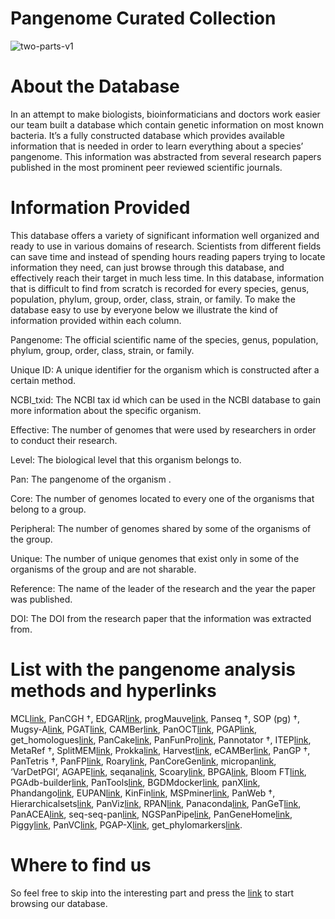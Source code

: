 # Pangenome Curated Collection
![two-parts-v1](https://github.com/alexanmv/try1.github.io/assets/56640707/46531437-4246-4217-a932-07d81712711b)

# About the Database

In an attempt to make biologists, bioinformaticians and doctors work easier our team built a database which contain genetic information on most known bacteria. It’s a fully constructed database which provides available information that is needed in order to learn everything about a species’ pangenome. This information was abstracted from several research papers published in the most prominent peer reviewed scientific journals. 

# Information Provided

This database offers a variety of significant information well organized and ready to use in various domains of research. Scientists from different fields can save time and instead of spending hours reading papers trying to locate information they need, can just browse through this database, and effectively reach their target in much less time. In this database, information that is difficult to find from scratch is recorded for every species, genus, population, phylum, group, order, class, strain, or family. To make the database  easy to use by everyone below we illustrate the kind of information provided within each column.

Pangenome: The official scientific name of the species, genus, population, phylum, group, order, class, strain, or family.

Unique ID: A unique identifier for the organism which is constructed after a certain method.

NCBI_txid: The NCBI tax id which can be used in the NCBI database to gain more information about the specific organism.

Effective: The number of genomes that were used by researchers in order to conduct their research.

Level: The biological level that this organism belongs to.

Pan: The pangenome of the organism .

Core: The number of genomes located to every one of the organisms that belong to a group.

Peripheral: The number of genomes shared by some of the organisms of the group.

Unique: The number of unique genomes that exist only in some of the organisms of the group and are not sharable.

Reference: The name of the leader of the research and the year the paper was published.

DOI: The DOI from the research paper that the information was extracted from.

# List with the pangenome analysis methods and hyperlinks

MCL[link](http://micans.org/mcl/),
PanCGH †,
EDGAR[link](https://www.uni-giessen.de/de/fbz/fb08/Inst/bioinformatik/software/EDGAR),
progMauve[link](https://darlinglab.org/mauve/mauve.html),
Panseq †,
SOP (pg) †,
Mugsy-A[link](https://mugsy.sourceforge.net/),
PGAT[link](http://tools.uwgenomics.org/pgat/),
CAMBer[link](http://bioputer.mimuw.edu.pl/camber/),
PanOCT[link](https://sourceforge.net/projects/panoct/),
PGAP[link](https://sourceforge.net/projects/pgap/),
get_homologues[link](https://github.com/eead-csic-compbio/get_homologues),
PanCake[link](https://bitbucket.org/CorinnaErnst/pancake/wiki/Home),
PanFunPro[link](https://zenodo.org/record/7583),
Pannotator †,
ITEP[link](https://hood-price.isbscience.org/),
MetaRef †,
SplitMEM[link](https://sourceforge.net/projects/splitmem/),
Prokka[link](http://www.vicbioinformatics.com/software.prokka.shtml),
Harvest[link](https://github.com/marbl/harvest),
eCAMBer[link](http://bioputer.mimuw.edu.pl/ecamber/),
PanGP †,
PanTetris †,
PanFP[link](https://github.com/srjun/PanFP),
Roary[link](http://sanger-pathogens.github.io/Roary/),
PanCoreGen[link](https://sourceforge.net/projects/pancoregen1/),
micropan[link](https://cran.r-project.org/web/packages/micropan/index.html),
‘VarDetPGI’,
AGAPE[link](https://github.com/yeastgenome/AGAPE),
seqana[link](https://www.uni-ulm.de/en/in/institute-of-theoretical-computer-science/research/seqana.html),
Scoary[link](https://github.com/AdmiralenOla/Scoary),
BPGA[link](https://sourceforge.net/projects/bpgatool/),
Bloom FT[link](https://github.com/GuillaumeHolley/BloomFilterTrie),
PGAdb-builder[link](http://wgmlstdb.imst.nsysu.edu.tw/),
PanTools[link](https://github.com/sheikhizadeh/pantools),
BGDMdocker[link](https://github.com/cgwyx/debian_prokka_panx_antismash_biodocker/),
panX[link](https://pangenome.org/),
Phandango[link](https://github.com/jameshadfield/phandango),
EUPAN[link](https://cgm.sjtu.edu.cn/eupan/index.html),
KinFin[link](https://github.com/DRL/kinfin),
MSPminer[link](https://www.enterome.com/downloads/),
PanWeb †,
Hierarchicalsets[link](https://cran.r-project.org/web/packages/hierarchicalSets/index.html),
PanViz[link](https://github.com/thomasp85/PanViz),
RPAN[link](http://cgm.sjtu.edu.cn/3kricedb/),
Panaconda[link](https://github.com/aswarren/pangenome_graphs),
PanGeT[link](https://github.com/PanGeTv1/PanGeT),
PanACEA[link](https://github.com/JCVenterInstitute/PanACEA/),
seq-seq-pan[link](https://gitlab.com/rki_bioinformatics/seq-seq-pan),
NGSPanPipe[link](https://github.com/Biomedinformatics/NGSPanPipe),
PanGeneHome[link](https://pangenehome.lmge.uca.fr/),
Piggy[link](https://github.com/harry-thorpe/piggy),
PanVC[link](https://gitlab.com/dvalenzu/PanVC),
PGAP-X[link](https://pgapx.zhaopage.com/),
get_phylomarkers[link](https://github.com/vinuesa/get_phylomarkers).

# Where to find us

So feel free to skip into the interesting part and press the [link](http://pangenome.s3-website-us-east-1.amazonaws.com/pangenome.html) to start browsing our database.
